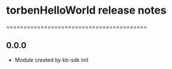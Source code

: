 # torbenHelloWorld release notes
=========================================

0.0.0
-----
* Module created by kb-sdk init

